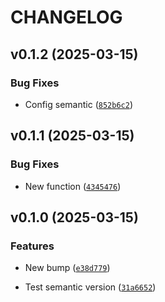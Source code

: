 # CHANGELOG


## v0.1.2 (2025-03-15)

### Bug Fixes

- Config semantic
  ([`852b6c2`](https://github.com/kunnapatt/test-semantic-release/commit/852b6c2790d2131a5e43e406b7eea6f2ffcb8c68))


## v0.1.1 (2025-03-15)

### Bug Fixes

- New function
  ([`4345476`](https://github.com/kunnapatt/test-semantic-release/commit/4345476961d7dc50f64c27ca7c4e560564ebcce4))


## v0.1.0 (2025-03-15)

### Features

- New bump
  ([`e38d779`](https://github.com/kunnapatt/test-semantic-release/commit/e38d7798f3a080070cca2dc691bd94056dce8eeb))

- Test semantic version
  ([`31a6652`](https://github.com/kunnapatt/test-semantic-release/commit/31a665265c0985be43d8d8a8ab5220fc4961c6ff))
